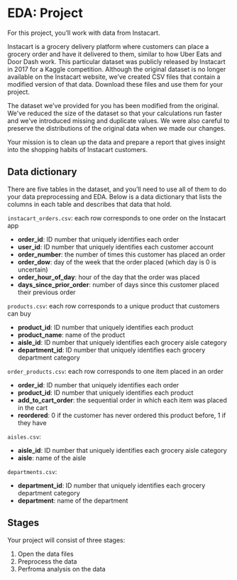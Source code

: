 # EDA: Project

For this project, you’ll work with data from Instacart.

Instacart is a grocery delivery platform where customers can place a grocery order and have it delivered to them, similar to how Uber Eats and Door Dash work. This particular dataset was publicly released by Instacart in 2017 for a Kaggle competition. Although the original dataset is no longer available on the Instacart website, we’ve created CSV files that contain a modified version of that data. Download these files and use them for your project.

The dataset we've provided for you has been modified from the original. We've reduced the size of the dataset so that your calculations run faster and we’ve introduced missing and duplicate values. We were also careful to preserve the distributions of the original data when we made our changes.

Your mission is to clean up the data and prepare a report that gives insight into the shopping habits of Instacart customers.

## Data dictionary
There are five tables in the dataset, and you’ll need to use all of them to do your data preprocessing and EDA. Below is a data dictionary that lists the columns in each table and describes that data that hold.

`instacart_orders.csv`: each row corresponds to one order on the Instacart app
- **order_id**: ID number that uniquely identifies each order
- **user_id**: ID number that uniquely identifies each customer account
- **order_number**: the number of times this customer has placed an order
- **order_dow**: day of the week that the order placed (which day is 0 is uncertain)
- **order_hour_of_day**: hour of the day that the order was placed
- **days_since_prior_order**: number of days since this customer placed their previous order

`products.csv`: each row corresponds to a unique product that customers can buy
- **product_id**: ID number that uniquely identifies each product
- **product_name**: name of the product
- **aisle_id**: ID number that uniquely identifies each grocery aisle category
- **department_id**: ID number that uniquely identifies each grocery department category

`order_products.csv`: each row corresponds to one item placed in an order
- **order_id**: ID number that uniquely identifies each order
- **product_id**: ID number that uniquely identifies each product
- **add_to_cart_order**: the sequential order in which each item was placed in the cart
- **reordered**: 0 if the customer has never ordered this product before, 1 if they have

`aisles.csv`:
- **aisle_id**: ID number that uniquely identifies each grocery aisle category
- **aisle**: name of the aisle

`departments.csv`:
- **department_id**: ID number that uniquely identifies each grocery department category
- **department**: name of the department

## Stages
Your project will consist of three stages:
 1) Open the data files 
 2) Preprocess the data
 3) Perfroma analysis on the data

